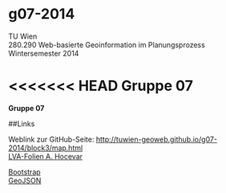 g07-2014
========
TU Wien  
280.290 Web-basierte Geoinformation im Planungsprozess  
Wintersemester 2014  

<<<<<<< HEAD
Gruppe 07  
=======
**Gruppe 07**  

##Links

Weblink zur GitHub-Seite: http://tuwien-geoweb.github.io/g07-2014/block3/map.html  
[LVA-Folien A. Hocevar](http://ahocevar.net/tuwien-geoweb/)  
  
[Bootstrap](www.getbootstrap.com)  
[GeoJSON](www.geojson.io)  
